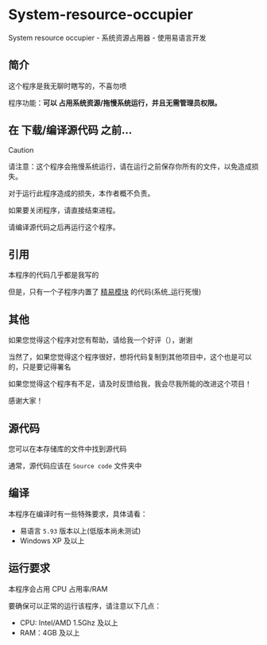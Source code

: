 # System-resource-occupier
System resource occupier - 系统资源占用器 - 使用易语言开发

## 简介

这个程序是我无聊时瞎写的，不喜勿喷

程序功能：**可以 占用系统资源/拖慢系统运行，并且无需管理员权限。**

## 在 下载/编译源代码 之前...

> [!CAUTION]
> 请注意：这个程序会拖慢系统运行，请在运行之前保存你所有的文件，以免造成损失。
> 
> 对于运行此程序造成的损失，本作者概不负责。
> 
> 如果要关闭程序，请直接结束进程。
> 
> 请编译源代码之后再运行这个程序。

## 引用

本程序的代码几乎都是我写的

但是，只有一个子程序内置了 [精易模块](https://ec.125.la/) 的代码(系统_运行死慢)

## 其他

如果您觉得这个程序对您有帮助，请给我一个好评（），谢谢

当然了，如果您觉得这个程序很好，想将代码复制到其他项目中，这个也是可以的，只是要记得署名

如果您觉得这个程序有不足，请及时反馈给我，我会尽我所能的改进这个项目！

感谢大家！

## 源代码

您可以在本存储库的文件中找到源代码

通常，源代码应该在 `Source code` 文件夹中

## 编译

本程序在编译时有一些特殊要求，具体请看：

 - 易语言 `5.93` 版本以上(低版本尚未测试)
 - Windows XP 及以上

## 运行要求

本程序会占用 CPU 占用率/RAM 

要确保可以正常的运行该程序，请注意以下几点：

 - CPU: Intel/AMD 1.5Ghz 及以上
 - RAM：4GB 及以上
